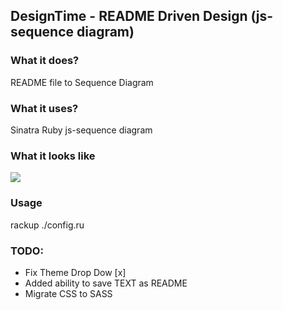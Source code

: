 ## DesignTime - README Driven Design (js-sequence diagram)

### What it does?
README file to Sequence Diagram

### What it uses?
Sinatra
Ruby
js-sequence diagram

### What it looks like
<img src="https://github.com/daneb/DesignTime/tree/master/public/images/sample.png">

### Usage
rackup ./config.ru

### TODO:
* Fix Theme Drop Dow  [x]
* Added ability to save TEXT as README  
* Migrate CSS to SASS
